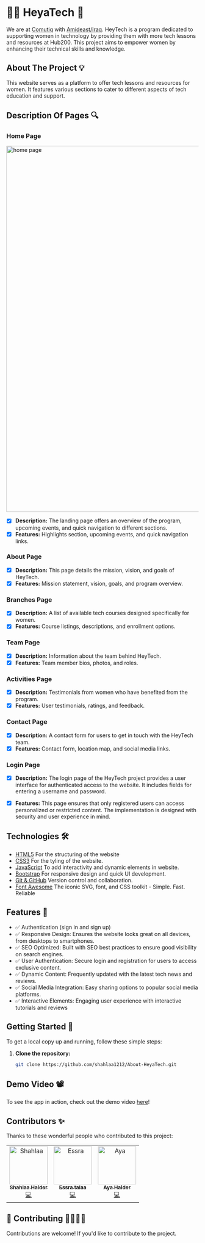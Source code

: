 # 👋🏻 HeyaTech 🚀

We are at [Comutiq](https://www.linkedin.com/company/computiq/) with [Amideast/Iraq](https://www.linkedin.com/company/amideast-iraq/). HeyTech is a program dedicated to supporting women in technology by providing them with more tech lessons and resources at Hub200. This project aims to empower women by enhancing their technical skills and knowledge.

## About The Project 💡 
This website serves as a platform to offer tech lessons and resources for women. It features various sections to cater to different aspects of tech education and support.

## Description Of Pages 🔍

### Home Page 
<img width="960" alt="home page" src="https://github.com/shahlaa1212/About-HeyTech/assets/74646502/cf7da528-e6ff-40e7-ab73-34391e3dbe1c">

- [x] **Description:** The landing page offers an overview of the program, upcoming events, and quick navigation to different sections.
- [x] **Features:** Highlights section, upcoming events, and quick navigation links.

### About Page 
- [x] **Description:** This page details the mission, vision, and goals of HeyTech.
- [x] **Features:** Mission statement, vision, goals, and program overview.

### Branches Page 
- [x] **Description:** A list of available tech courses designed specifically for women.
- [x] **Features:** Course listings, descriptions, and enrollment options.

### Team Page 
- [x] **Description:** Information about the team behind HeyTech.
- [x] **Features:** Team member bios, photos, and roles.

### Activities Page 
- [x] **Description:** Testimonials from women who have benefited from the program.
- [x] **Features:** User testimonials, ratings, and feedback.

### Contact Page 
- [x] **Description:** A contact form for users to get in touch with the HeyTech team.
- [x] **Features:** Contact form, location map, and social media links.
 
### Login Page 
- [x] **Description:** The login page of the HeyTech project provides a user interface for authenticated access to the website. It includes fields for entering a username and password.
- [x] **Features:** This page ensures that only registered users can access personalized or restricted content. The implementation is designed with security and user experience in mind.
  

## Technologies 🛠 
- [HTML5](https://www.w3schools.com/html/) For the structuring of the website
- [CSS3](https://www.w3schools.com/css/) For the tyling of the website.
- [JavaScript](https://www.w3schools.com/js/) To add interactivity and dynamic elements in website.
- [Bootstrap](https://getbootstrap.com/) For responsive design and quick UI development.
- [Git & GitHub](https://www.git-scm.com/) Version control and collaboration.
- [Font Awesome](https://fontawesome.com/) The iconic SVG, font, and CSS toolkit - Simple. Fast. Reliable

## Features 📌 
- ✅ Authentication (sign in and sign up)
- ✅ Responsive Design: Ensures the website looks great on all devices, from desktops to smartphones.
- ✅ SEO Optimized: Built with SEO best practices to ensure good visibility on search engines.
- ✅ User Authentication: Secure login and registration for users to access exclusive content.
- ✅ Dynamic Content: Frequently updated with the latest tech news and reviews.
- ✅ Social Media Integration: Easy sharing options to popular social media platforms.
- ✅ Interactive Elements: Engaging user experience with interactive tutorials and reviews

## Getting Started 🔧 

To get a local copy up and running, follow these simple steps:

1. **Clone the repository:**
   ```sh
   git clone https://github.com/shahlaa1212/About-HeyaTech.git

## Demo Video 📽️
To see the app in action, check out the demo video [here](https://www.youtube.com/watch?feature=shared&v=QBNLAYP5l6U)!

## Contributors ✨

Thanks to these wonderful people who contributed to this project:

<table>
  <tr>
    <td align="center">
      <a href="https://github.com/shahlaa1212">
        <img src="https://github.com/shahlaa1212/About-HeyTech/assets/74646502/418d047e-1d79-401f-9bbb-26439e3973e8" width="100px;" alt="Shahlaa"/>
        <br />
        <sub><b>Shahlaa Haider</b></sub>
      </a>
      <br />
      <a href="https://github.com/shahlaa1212/About-HeyTech/commits?author=shahlaa1212" title="Code">💻</a>
    </td>
    <td align="center">
      <a href="https://github.com/esraatalaa">
        <img src="https://github.com/shahlaa1212/About-HeyTech/assets/74646502/a3888169-5e01-41cf-98f4-dcab0074e8e5" width="100px;" alt="Essra"/>
        <br />
        <sub><b>Essra talaa</b></sub>
      </a>
      <br />
      <a href="https://github.com/shahlaa1212/About-HeyTech/commits?author=essra" title="Code">💻</a>
    </td>
    <td align="center">
      <a href="https://github.com/AyaHiader">
        <img src="https://github.com/shahlaa1212/About-HeyTech/assets/74646502/156e334c-791c-4766-b649-64a3b57adac7" width="100px;" alt="Aya"/>
        <br />
        <sub><b>Aya Haider</b></sub>
      </a>
      <br />
      <a href="https://github.com/shahlaa1212/About-HeyTech/commits?author=aya" title="Code">💻</a>
    </td>
  </tr>
</table>

## 🙏 Contributing 🫱🏼‍🫲🏻
Contributions are welcome! If you'd like to contribute to the project.







